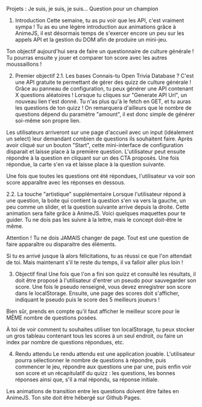 Projets : Je suis, je suis, je suis… Question pour un champion
  

1. Introduction
Cette semaine, tu as pu voir que les API, c'est vraiment sympa ! Tu as eu une légère introduction aux animations grâce à AnimeJS, il est désormais temps de s'exercer encore un peu sur les appels API et la gestion du DOM afin de produire un mini-jeu.

Ton objectif aujourd'hui sera de faire un questionnaire de culture générale ! Tu pourras ensuite y jouer et comparer ton score avec les autres moussaillons !

2. Premier objectif
2.1. Les bases
Connais-tu Open Trivia Database ? C'est une API gratuite te permettant de gérer des quizz de culture générale ! Grâce au panneau de configuration, tu peux générer une API contenant X questions aléatoires ! Lorsque tu cliques sur "Generate API Url", un nouveau lien t'est donné. Tu n'as plus qu'à le fetch en GET, et tu auras les questions de ton quizz ! On remarquera d'ailleurs que le nombre de questions dépend du paramètre "amount", il est donc simple de générer soi-même son propre lien.

Les utilisateurs arriveront sur une page d'accueil avec un input (idéalement un select) leur demandant combien de questions ils souhaitent faire. Après avoir cliqué sur un bouton "Start", cette mini-interface de configuration disparait et laisse place à la première question. L'utilisateur peut ensuite répondre à la question en cliquant sur un des CTA proposés. Une fois répondue, la carte s'en va et laisse place à la question suivante.

Une fois que toutes les questions ont été répondues, l'utilisateur va voir son score apparaître avec les réponses en dessous.

2.2. La touche "artistique" supplémentaire
Lorsque l'utilisateur répond à une question, la boite qui contient la question s'en va vers la gauche, un peu comme un slider, et la question suivante arrive depuis la droite. Cette animation sera faite grâce à AnimeJS. Voici quelques maquettes pour te guider. Tu ne dois pas les suivre à la lettre, mais le concept doit-être le même.







Attention ! Tu ne dois JAMAIS changer de page. Tout est une question de faire apparaître ou disparaitre des éléments.

Si tu es arrivé jusque là alors félicitations, tu as réussi ce que l'on attendait de toi. Mais maintenant s'il te reste du temps, il va falloir aller plus loin !

3. Objectif final
Une fois que l'on a fini son quizz et consulté les résultats, il doit être proposé à l'utilisateur d'entrer un pseudo pour sauvegarder son score. Une fois le pseudo renseigné, vous devez enregistrer son score dans le localStorage. Ensuite, une page des scores doit s'afficher, indiquant le pseudo puis le score des 5 meilleurs joueurs !

Bien sûr, prends en compte qu'il faut afficher le meilleur score pour le MÊME nombre de questions posées.

À toi de voir comment tu souhaites utiliser ton localStorage, tu peux stocker un gros tableau contenant tous les scores à un seul endroit, ou faire un index par nombre de questions répondues, etc.

4. Rendu attendu
Le rendu attendu est une application jouable. L'utilisateur pourra sélectionner le nombre de questions à répondre, puis commencer le jeu, répondre aux questions une par une, puis enfin voir son score et un récapitulatif du quizz : les questions, les bonnes réponses ainsi que, s'il a mal répondu, sa réponse initiale.

Les animations de transition entre les questions doivent être faites en AnimeJS. Ton site doit être hébergé sur Github Pages.